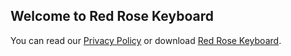 ## Welcome to Red Rose Keyboard

You can read our [Privacy Policy](https://redrosekey.github.io/privacy-policy) or download [Red Rose Keyboard](https://play.google.com/store/apps/details?id=com.jb.gokeyboard.theme.funredroses).
